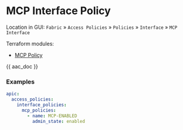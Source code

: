 # MCP Interface Policy

Location in GUI:
`Fabric` » `Access Policies` » `Policies` » `Interface` » `MCP Interface`

Terraform modules:

* [MCP Policy](https://github.com/netascode/terraform-aci-mcp-policy)

{{ aac_doc }}
### Examples

```yaml
apic:
  access_policies:
    interface_policies:
      mcp_policies:
        - name: MCP-ENABLED
          admin_state: enabled
```
